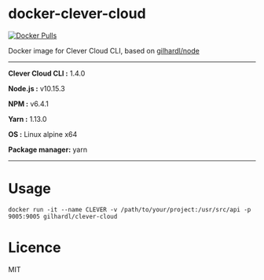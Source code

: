 # docker-clever-cloud

[![Docker Pulls](https://img.shields.io/docker/pulls/gilhardl/clever-cloud.svg?style=flat-square)](https://hub.docker.com/r/gilhardl/clever-cloud/)

Docker image for Clever Cloud CLI, based on [gilhardl/node](https://github.com/gilhardl/docker-node)

---

**Clever Cloud CLI :** 1.4.0

**Node.js :** v10.15.3

**NPM :** v6.4.1

**Yarn :** 1.13.0

**OS :** Linux alpine x64

**Package manager:** yarn

---

# Usage

```
docker run -it --name CLEVER -v /path/to/your/project:/usr/src/api -p 9005:9005 gilhardl/clever-cloud
```

# Licence

MIT
